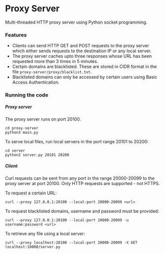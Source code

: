 # Proxy Server

Multi-threaded HTTP proxy server using Python socket programming.

### Features

* Clients can send HTTP GET and POST requests to the proxy server which either sends requests to the destination IP or any local server.
* The proxy server caches upto three responses whose URL has been requested more than 3 times in 5 minutes.
* Certain domains are blacklisted. These are stored in CIDR format in the file `proxy-server/proxy/blacklist.txt`.
* Blacklisted domains can only be accessed by certain users using Basic Access Authentication.

### Running the code

##### Proxy server

The proxy server runs on port 20100.

```shell
cd proxy-server
python3 main.py
```

To serve local files, run local servers in the port range 20101 to 20200:

```shell
cd server
python2 server.py 20101 20200
```

##### Client

Curl requests can be sent from any port in the range 20000-20099 to the proxy server at port 20100. Only HTTP requests are supported - not HTTPS.

To request a certain URL:

```shell
curl --proxy 127.0.0.1:20100 --local-port 20000-20099 <url>
```

To request blacklisted domains, username and password must be provided:

```shell
curl --proxy 127.0.0.1:20100 --local-port 20000-20099 -u username:password <url>
```

To retrieve any file using a local server:

```shell
curl --proxy localhost:20100 --local-port 20000-20099 -X GET localhost:10000/server.py
```
